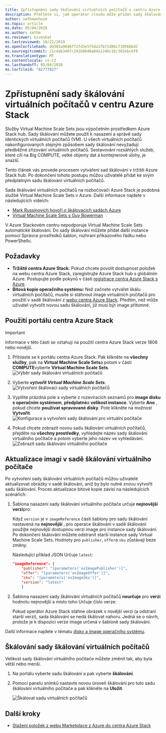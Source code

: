 ```yaml
---
title: Zpřístupnění sady škálování virtuálních počítačů v centru Azure Stack
description: Přečtěte si, jak operátor cloudu může přidat sady škálování virtuálních počítačů do webu Azure Stack hub Marketplace.
author: sethmanheim
ms.topic: article
ms.date: 05/04/2020
ms.author: sethm
ms.reviewer: kivenkat
ms.lastreviewed: 10/22/2019
ms.openlocfilehash: d4383a9848ff2fd3e5f5da1fb71d88c71056bbd2
ms.sourcegitcommit: 21cdab346fc242b8848a04a124bc16c382ebc6f0
ms.translationtype: MT
ms.contentlocale: cs-CZ
ms.lasthandoff: 05/04/2020
ms.locfileid: "82777827"
---
```

# <a name="make-virtual-machine-scale-sets-available-in-azure-stack-hub"></a>Zpřístupnění sady škálování virtuálních počítačů v centru Azure Stack

Služby Virtual Machine Scale Sets jsou výpočetním prostředkem Azure Stack hub. Sady škálování můžete použít k nasazení a správě sady identických virtuálních počítačů (VM). U všech virtuálních počítačů nakonfigurovaných stejným způsobem sady škálování nevyžadují předběžné zřizování virtuálních počítačů. Sestavování rozsáhlých služeb, které cílí na Big COMPUTE, velké objemy dat a kontejnerové úlohy, je snazší.

Tento článek vás provede procesem vytváření sad škálování v tržišti Azure Stack hub. Po dokončení tohoto postupu můžou uživatelé přidat ke svým předplatným sadu škálování virtuálních počítačů.

Sada škálování virtuálních počítačů na rozbočovači Azure Stack je podobná službě Virtual Machine Scale Sets v Azure. Další informace najdete v následujících videích:

* [Mark Russinovich hovoří o škálovacích sadách Azure](https://channel9.msdn.com/Blogs/Regular-IT-Guy/Mark-Russinovich-Talks-Azure-Scale-Sets/)
* [Virtual Machine Scale Sets s Guy Bowerman](https://channel9.msdn.com/Shows/Cloud+Cover/Episode-191-Virtual-Machine-Scale-Sets-with-Guy-Bowerman)

V Azure Stackovém centru nepodporuje Virtual Machine Scale Sets automatické škálování. Do sady škálování můžete přidat další instance pomocí Správce prostředků šablon, rozhraní příkazového řádku nebo PowerShellu.

## <a name="prerequisites"></a>Požadavky

* **Tržiště centra Azure Stack:** Pokud chcete povolit dostupnost položek na webu centra Azure Stack, zaregistrujte Azure Stack hub s globálním Azure. Postupujte podle pokynů v části [registrace centra Azure Stack s Azure](azure-stack-registration.md).
* **Bitová kopie operačního systému:** Než začnete vytvářet škálu virtuálních počítačů, musíte si stáhnout image virtuálních počítačů pro použití v sadě škálování z [webu centra Azure Stack](azure-stack-download-azure-marketplace-item.md). Předtím, než může uživatel vytvořit novou sadu škálování, již musí být image přítomné.

## <a name="use-the-azure-stack-hub-portal"></a>Použití portálu centra Azure Stack

>[!IMPORTANT]  
> Informace v této části se vztahují na použití centra Azure Stack verze 1808 nebo novější.

1. Přihlaste se k portálu centra Azure Stack. Pak klikněte na **všechny služby**, pak na **Virtual Machine Scale Sets**a potom v části **COMPUTE**vyberte **Virtual Machine Scale Sets**.
   ![Výběr sady škálování virtuálních počítačů](media/azure-stack-compute-add-scalesets/all-services.png)

2. Vyberte ***vytvořit Virtual Machine Scale Sets***.
   ![Vytvoření škálovací sady virtuálních počítačů](media/azure-stack-compute-add-scalesets/create-scale-set.png)

3. Vyplňte prázdná pole a vyberte z rozevíracích seznamů pro **image disku s operačním systémem**, **předplatné**a **velikost instance**. Vyberte **Ano** , pokud chcete **používat spravované disky**. Poté klikněte na možnost **Vytvořit**.
    ![Konfigurace a vytvoření sady škálování pro virtuální počítače](media/azure-stack-compute-add-scalesets/create.png)

4. Pokud chcete zobrazit novou sadu škálování virtuálních počítačů, přejděte na **všechny prostředky**, vyhledejte název sady škálování virtuálního počítače a potom vyberte jeho název ve vyhledávání.
   ![Zobrazit sadu škálování virtuálního počítače](media/azure-stack-compute-add-scalesets/search.png)

## <a name="update-images-in-a-virtual-machine-scale-set"></a>Aktualizace imagí v sadě škálování virtuálního počítače

Po vytvoření sady škálování virtuálních počítačů můžou uživatelé aktualizovat obrázky v sadě škálování, aniž by bylo nutné znovu vytvořit sadu škálování. Proces aktualizace bitové kopie závisí na následujících scénářích:

1. Šablona nasazení sady škálování virtuálního počítače určuje **nejnovější** **verzi**pro:  

   Když `version` je v `imageReference` části šablony pro sadu škálování nastavená na **nejnovější** , pro operace škálování v sadě škálování použijte nejnovější dostupnou verzi image pro instance sady škálování. Po dokončení škálování můžete odstranit starší instance sady Virtual Machine Scale Sets. Hodnoty pro `publisher`, `offer`a `sku` zůstávají beze změny.

   Následující příklad JSON Určuje `latest`:  

    ```json  
    "imageReference": {
        "publisher": "[parameters('osImagePublisher')]",
        "offer": "[parameters('osImageOffer')]",
        "sku": "[parameters('osImageSku')]",
        "version": "latest"
        }
    ```

2. Šablona nasazení sady škálování virtuálních počítačů **neurčuje** pro **verzi** hodnotu nejnovější a místo toho Určuje číslo verze:  

    Pokud operátor Azure Stack stáhne obrázek v novější verzi (a odstraní starší verzi), sada škálování se nedá škálovat nahoru. Jedná se o návrh, protože je k dispozici verze image určená v šabloně sady škálování.  

Další informace najdete v tématu [disky a image operačního systému](../user/azure-stack-compute-overview.md#operating-system-disks-and-images).  

## <a name="scale-a-virtual-machine-scale-set"></a>Škálování sady škálování virtuálních počítačů

Velikost sady škálování virtuálního počítače můžete změnit tak, aby byla větší nebo menší.

1. Na portálu vyberte sadu škálování a pak vyberte **škálování**.

2. Pomocí panelu snímků nastavte novou úroveň škálování pro tuto sadu škálování virtuálního počítače a pak klikněte na **Uložit**.

     ![Škálovat sadu virtuálních počítačů](media/azure-stack-compute-add-scalesets/scale.png)

## <a name="next-steps"></a>Další kroky

* [Stažení položek z webu Marketplace z Azure do centra Azure Stack](azure-stack-download-azure-marketplace-item.md)

